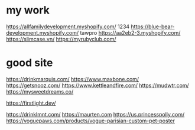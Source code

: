# my work

https://allfamilydevelopment.myshopify.com/ 1234
https://blue-bear-development.myshopify.com/ tawpro
https://aa2eb2-3.myshopify.com/
https://slimcase.vn/
https://myrubyclub.com/

# good site

https://drinkmarquis.com/
https://www.maxbone.com/
https://getsnooz.com/
https://www.kettleandfire.com/
https://mudwtr.com/
https://mysweetdreams.co/

https://firstlight.dev/

https://drinklmnt.com/
https://maurten.com
https://us.princesspolly.com/
https://voguepaws.com/products/vogue-parisian-custom-pet-poster

